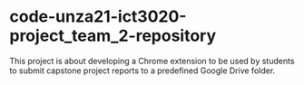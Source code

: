 # code-unza21-ict3020-project_team_2-repository
This project is about developing a Chrome extension to be used by students to submit
capstone project reports to a predefined Google Drive folder.
